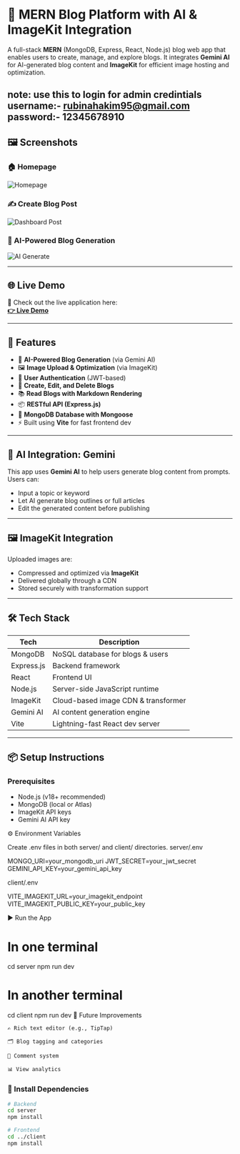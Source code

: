 # 📝 MERN Blog Platform with AI & ImageKit Integration

A full-stack **MERN** (MongoDB, Express, React, Node.js) blog web app that enables users to create, manage, and explore blogs. It integrates **Gemini AI** for AI-generated blog content and **ImageKit** for efficient image hosting and optimization.

note: use this to login for admin credintials
username:- rubinahakim95@gmail.com
password:- 12345678910
---

## 🖼️ Screenshots

### 🏠 Homepage
![Homepage](https://github.com/user-attachments/assets/a91235aa-dedb-4e9b-ab80-051458e32f8f)

### ✍️ Create Blog Post
![Dashboard Post](https://github.com/user-attachments/assets/7d1be4d2-db7e-4f32-94b6-549feae10962)

### 🤖 AI-Powered Blog Generation
![AI Generate](https://github.com/user-attachments/assets/b82057a1-3491-4d37-9a94-e5c0bf015a2f)

---


## 🌐 Live Demo

🚀 Check out the live application here:  
**[👉 Live Demo](https://blog-client-seven-zeta.vercel.app/)**

---


## 🚀 Features

- 🧠 **AI-Powered Blog Generation** (via Gemini AI)
- 🖼️ **Image Upload & Optimization** (via ImageKit)
- 🔐 **User Authentication** (JWT-based)
- 📝 **Create, Edit, and Delete Blogs**
- 📚 **Read Blogs with Markdown Rendering**
- 📦 **RESTful API (Express.js)**
- 💾 **MongoDB Database with Mongoose**
- ⚡ Built using **Vite** for fast frontend dev

---

## 🧠 AI Integration: Gemini

This app uses **Gemini AI** to help users generate blog content from prompts. Users can:
- Input a topic or keyword
- Let AI generate blog outlines or full articles
- Edit the generated content before publishing

---

## 🖼️ ImageKit Integration

Uploaded images are:
- Compressed and optimized via **ImageKit**
- Delivered globally through a CDN
- Stored securely with transformation support

---

## 🛠️ Tech Stack

| Tech         | Description                             |
|--------------|-----------------------------------------|
| MongoDB      | NoSQL database for blogs & users        |
| Express.js   | Backend framework                       |
| React        | Frontend UI                             |
| Node.js      | Server-side JavaScript runtime          |
| ImageKit     | Cloud-based image CDN & transformer     |
| Gemini AI    | AI content generation engine            |
| Vite         | Lightning-fast React dev server         |

---

## 📦 Setup Instructions

### Prerequisites
- Node.js (v18+ recommended)
- MongoDB (local or Atlas)
- ImageKit API keys
- Gemini AI API key

⚙️ Environment Variables

Create .env files in both server/ and client/ directories.
server/.env

MONGO_URI=your_mongodb_uri
JWT_SECRET=your_jwt_secret
GEMINI_API_KEY=your_gemini_api_key

client/.env

VITE_IMAGEKIT_URL=your_imagekit_endpoint
VITE_IMAGEKIT_PUBLIC_KEY=your_public_key

▶️ Run the App

# In one terminal
cd server
npm run dev

# In another terminal
cd client
npm run dev
🧪 Future Improvements

    ✍️ Rich text editor (e.g., TipTap)

    🗂️ Blog tagging and categories

    💬 Comment system

    📊 View analytics



### 🔧 Install Dependencies

```bash
# Backend
cd server
npm install

# Frontend
cd ../client
npm install
